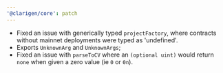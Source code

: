 ```yaml
---
'@clarigen/core': patch
---
```


- Fixed an issue with generically typed `projectFactory`, where contracts without mainnet deployments were typed as 'undefined'.
- Exports `UnknownArg` and `UnknownArgs`;
- Fixed an issue with `parseToCV` where an `(optional uint)` would return `none` when given a zero value (ie `0` or `0n`).

